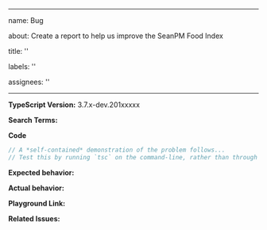 
---


name: Bug

about: Create a report to help us improve the SeanPM Food Index

title: ''

labels: ''

assignees: ''

---

<!-- 🚨 STOP 🚨 STOP 🚨 STOP 🚨

Half of all issues filed here are duplicates, answered in the FAQ, or not appropriate for the bug tracker. Even if you think you've found a *bug*, please read the FAQ first, especially the Common "Bugs" That Aren't Bugs section!

Please help us by doing the following steps before logging an issue:
  * Search: https://github.com/seanpm2001/SPM_FoodIndex/search?type=Issues
  * Read the FAQ: https://github.com/Microsoft//wiki/FAQ

Please fill in the *entire* template below.
-->

<!--
Please try to reproduce the issue with the latest published version. It may have already been fixed.
For npm: `typescript@next`
This is also the 'Nightly' version in the playground: http://www.typescriptlang.org/play/?ts=Nightly
-->
**TypeScript Version:**  3.7.x-dev.201xxxxx

<!-- Search terms you tried before logging this (so others can find this issue more easily) -->
**Search Terms:**

**Code**

```ts
// A *self-contained* demonstration of the problem follows...
// Test this by running `tsc` on the command-line, rather than through another build tool such as Gulp, Webpack, etc.
```

**Expected behavior:**

**Actual behavior:**

**Playground Link:** <!-- A link to a TypeScript Playground "Share" link which demonstrates this behavior -->

**Related Issues:** <!-- Did you find other bugs that looked similar? -->
